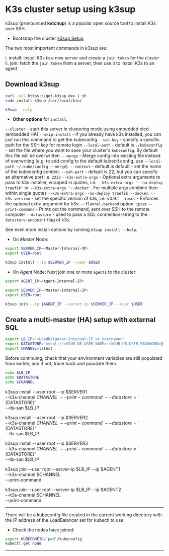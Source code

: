 # K3s cluster setup using k3sup

k3sup (pronounced **ketchup**) is a popular open source tool to install K3s over
SSH.

- Bootstrap the cluster
[k3sup Setup](../images/k3sup.jpg)

The two most important commands in k3sup are:

i. install: install K3s to a new server and create a `join token` for the cluster
ii. join: fetch the `join token` from a server, then use it to install K3s to an
agent

## Download k3sup

```sh
curl -sLS https://get.k3sup.dev | sh
sudo install k3sup /usr/local/bin/

k3sup --help
```

- **Other options** for `install`:

`--cluster` - start this server in clustering mode using embedded etcd (embedded
HA)
`--skip-install` - if you already have k3s installed, you can just run this command
to get the kubeconfig
`--ssh-key` - specify a specific path for the SSH key for remote login
`--local-path` - default is `./kubeconfig` - set the file where you want to save
your cluster's `kubeconfig`. By default this file will be overwritten.
`--merge` - Merge config into existing file instead of overwriting (e.g. to add
config to the default kubectl config, use `--local-path ~/.kube/config --merge`).
`--context` - default is default - set the name of the kubeconfig context.
`--ssh-port` - default is 22, but you can specify an alternative port i.e. `2222`
`--k3s-extra-args` - Optional extra arguments to pass to k3s installer, wrapped in
quotes, i.e. `--k3s-extra-args '--no-deploy traefik'` or `--k3s-extra-args '--docker'`.
For multiple args combine then within single quotes `--k3s-extra-args`
`--no-deploy traefik --docker`.
`--k3s-version` - set the specific version of k3s, i.e. v0.9.1
`--ipsec` - Enforces the optional extra argument for k3s: `--flannel-backend` option:
`ipsec`
`--print-command` - Prints out the command, sent over SSH to the remote computer
`--datastore` - used to pass a SQL connection-string to the `--datastore-endpoint`
flag of k3s.

See even more install options by running `k3sup install --help`.

- On *Master* Node:

```sh
export SERVER_IP=<Master-Internal-IP>
export USER=root

k3sup install --ip $SERVER_IP --user $USER
```

- On *Agent* Node:
Next join one or more `agents` to the cluster:

```sh
export AGENT_IP=<Agent-Internal-IP>

export SERVER_IP=<Master-Internal-IP>
export USER=root

k3sup join --ip $AGENT_IP --server-ip $SERVER_IP --user $USER
```

## Create a multi-master (HA) setup with external SQL

```sh
export LB_IP='<Loadbalancer-Internal-IP_or_Hostname>'
export DATASTORE='mysql://<YOUR_DB_USER_NAME>:<YOUR_DB_USER_PASSWORD>@tcp(<MySQL-Server-Internal-IP>:3306)/<YOUR_DB_NAME>'
export CHANNEL=latest
```

Before continuing, check that your environment variables are still populated from
earlier, and if not, trace back and populate them.

```sh
echo $LB_IP
echo $DATASTORE
echo $CHANNEL
```

k3sup install --user root --ip $SERVER1 \
--k3s-channel $CHANNEL \
--print-command \
--datastore='${DATASTORE}' \
--tls-san $LB_IP

k3sup install --user root --ip $SERVER2 \
--k3s-channel $CHANNEL \
--print-command \
--datastore='${DATASTORE}' \
--tls-san $LB_IP

k3sup install --user root --ip $SERVER3 \
--k3s-channel $CHANNEL \
--print-command \
--datastore='${DATASTORE}' \
--tls-san $LB_IP

k3sup join --user root --server-ip $LB_IP --ip $AGENT1 \
--k3s-channel $CHANNEL \
--print-command

k3sup join --user root --server-ip $LB_IP --ip $AGENT2 \
--k3s-channel $CHANNEL \
--print-command

---

There will be a kubeconfig file created in the current working directory with the
IP address of the LoadBalancer set for kubectl to use.

- Check the nodes have joined:

```sh
export KUBECONFIG=`pwd`/kubeconfig
kubectl get node
```

---
